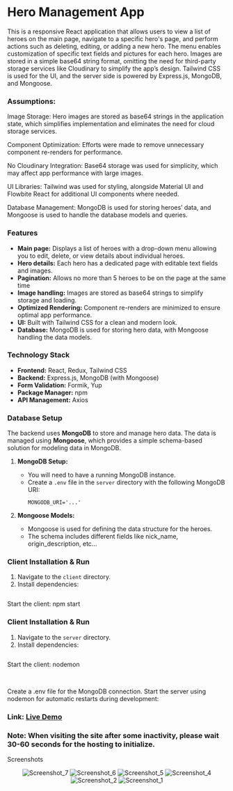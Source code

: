 # Hero Management App

This is a responsive React application that allows users to view a list of heroes on the main page, navigate to a specific hero's page, and perform actions such as deleting, editing, or adding a new hero. The menu enables customization of specific text fields and pictures for each hero. Images are stored in a simple base64 string format, omitting the need for third-party storage services like Cloudinary to simplify the app’s design. Tailwind CSS is used for the UI, and the server side is powered by Express.js, MongoDB, and Mongoose.

### Assumptions:

Image Storage: Hero images are stored as base64 strings in the application state, which simplifies implementation and eliminates the need for cloud storage services.<br/>

Component Optimization: Efforts were made to remove unnecessary component re-renders for performance.<br/> 

No Cloudinary Integration: Base64 storage was used for simplicity, which may affect app performance with large images.<br/> 

UI Libraries: Tailwind was used for styling, alongside Material UI and Flowbite React for additional UI components where needed.<br/>  

Database Management: MongoDB is used for storing heroes’ data, and Mongoose is used to handle the database models and queries.<br/>

### Features

- **Main page:** Displays a list of heroes with a drop-down menu allowing you to edit, delete, or view details about individual heroes.
- **Hero details:** Each hero has a dedicated page with editable text fields and images.
- **Pagination:** Allows no more than 5 heroes to be on the page at the same time
- **Image handling:** Images are stored as base64 strings to simplify storage and loading.
- **Optimized Rendering:** Component re-renders are minimized to ensure optimal app performance.
- **UI:** Built with Tailwind CSS for a clean and modern look.
- **Database:** MongoDB is used for storing hero data, with Mongoose handling the data models.

### Technology Stack

- **Frontend:** React, Redux, Tailwind CSS
- **Backend:** Express.js, MongoDB (with Mongoose)
- **Form Validation:** Formik, Yup
- **Package Manager:** npm
- **API Management:** Axios

### Database Setup

The backend uses **MongoDB** to store and manage hero data. The data is managed using **Mongoose**, which provides a simple schema-based solution for modeling data in MongoDB.

1. **MongoDB Setup:**
   - You will need to have a running MongoDB instance.
   - Create a `.env` file in the `server` directory with the following MongoDB URI:
     ```env
     MONGODB_URI='...'
     ```

2. **Mongoose Models:**
   - Mongoose is used for defining the data structure for the heroes.
   - The schema includes different fields like nick_name, origin_description, etc...

### Client Installation & Run

1. Navigate to the `client` directory.
2. Install dependencies:
   ```npm install
Start the client: npm start

### Client Installation & Run
1. Navigate to the `server` directory.
2. Install dependencies:
   ```npm install
Start the client: nodemon

<br/>

Create a .env file for the MongoDB connection. Start the server using nodemon for automatic restarts during development:

### Link: [Live Demo](https://react-toi.netlify.app/) 

### Note: When visiting the site after some inactivity, please wait 30-60 seconds for the hosting to initialize.

Screenshots
<p align="center"> 
   <img src="https://github.com/user-attachments/assets/6655d4a7-ee00-4746-9cdf-968b514c1cf3" alt="Screenshot_7"> 
   <img src="https://github.com/user-attachments/assets/0ef32bd6-9a21-47ff-b669-bd954e59b391" alt="Screenshot_6"> 
   <img src="https://github.com/user-attachments/assets/1445c84c-b87b-429c-813e-8b337d53349b" alt="Screenshot_5"> 
   <img src="https://github.com/user-attachments/assets/d15e586b-817f-424f-9527-9821652ca4c3" alt="Screenshot_4"> 
   <img src="https://github.com/user-attachments/assets/c1334930-9b14-4cee-814d-a515a9650a4c" alt="Screenshot_2"> 
   <img src="https://github.com/user-attachments/assets/12f6600f-e7da-47bb-b0d7-4948a6b79eb2" alt="Screenshot_1"> 
</p>

